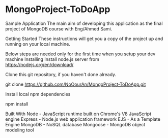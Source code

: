 # MongoProject-ToDoApp

Sample Application
The main aim of developing this application as the final project of MongoDB course with Eng/Ahmed Sami.

Getting Started
These instructions will get you a copy of the project up and running on your local machine.

Below steps are needed only for the first time when you setup your dev machine
Installing
Install node.js server from https://nodejs.org/en/download/

Clone this git repository, if you haven't done already.

git clone https://github.com/NoOourAn/MongoProject-ToDoApp.git

Install local npm dependencies

npm install

Built With
Node - JavaScript runtime built on Chrome's V8 JavaScript engine
Express - Node.js web application framework
EJS - As a Template Engine
MongoDB - NoSQL database
Mongoose - MongoDB object modeling tool
